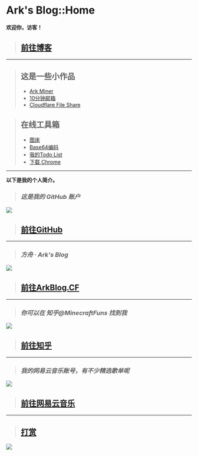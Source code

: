# Ark's Blog::Home

**欢迎你，访客！**

> ## [前往博客](/blog/?src=www.arkf.xyz)
-----------------------------

> ## 这是一些小作品
> * [Ark Miner](/link/KqhP.html?src=www.arkf.xyz)
> * [10分钟邮箱](/link/W4nz.html?src=www.arkf.xyz)
> * [Cloudflare File Share](/link/SHrL.html?src=www.arkf.xyz)

<script async src="//pagead2.googlesyndication.com/pagead/js/adsbygoogle.js"></script>
<!-- Q711scUVrV4DkyFQ -->
<ins class="adsbygoogle"
     style="display:block"
     data-ad-client="ca-pub-4161171709893056"
     data-ad-slot="1810542752"
     data-ad-format="auto"
     data-full-width-responsive="true"></ins>
<script>
(adsbygoogle = window.adsbygoogle || []).push({});
</script>

> ## 在线工具箱
> * [图床](/epic/?src=www.arkf.xyz)
> * [Base64编码](/base64/?src=www.arkf.xyz)
> * [我的Todo List](/blog/todo/?src=www.arkf.xyz)
> * [下载 Chrome](/chrome-download/?src=www.arkf.xyz)

-----------------------------

**以下是我的个人简介。**

> ### *这是我的 GitHub 账户*
[![](https://cdn.jsdelivr.net/gh/lkpo0v/d1n3/ww2.sinaimg.cn/large/005BYqpgly1g01dh1xi0cj30vp0kzjzm.jpg)](/link/wlqe.html?src=www.arkf.xyz)

> ## [前往GitHub](/link/wlqe.html?src=www.arkf.xyz&token=RDf5UV2Y2FsFrizY)
-----------------------------

> ### *方舟 · Ark's Blog*
[![](https://cdn.jsdelivr.net/gh/lkpo0v/d1n3/ww2.sinaimg.cn/large/005BYqpgly1g01dhwhi0rj31c00ltx2w.jpg)](/link/yXxR.html?src=www.arkf.xyz)

> ## [前往ArkBlog.CF](/link/yXxR.html?src=www.arkf.xyz&token=RDf5UV2Y2FsFrizY)
-----------------------------

<script async src="//pagead2.googlesyndication.com/pagead/js/adsbygoogle.js"></script>
<!-- il7YNvMMUbbbz7q8 -->
<ins class="adsbygoogle"
     style="display:block"
     data-ad-client="ca-pub-4161171709893056"
     data-ad-slot="9948532008"
     data-ad-format="auto"
     data-full-width-responsive="true"></ins>
<script>
(adsbygoogle = window.adsbygoogle || []).push({});
</script>

> ### *你可以在 知乎@MinecraftFuns 找到我*
[![](https://cdn.jsdelivr.net/gh/lkpo0v/d1n3/ww2.sinaimg.cn/large/005BYqpgly1g01didpnl0j30vv0lo7gk.jpg)](/link/zU9A.html?src=www.arkf.xyz)

> ## [前往知乎](/link/zU9A.html?src=www.arkf.xyz&token=RDf5UV2Y2FsFrizY)
-----------------------------

> ### *我的网易云音乐账号，有不少精选歌单呢*
[![](https://cdn.jsdelivr.net/gh/lkpo0v/d1n3/ww2.sinaimg.cn/large/005BYqpgly1g01diuv3jcj30rw0kadk3.jpg)](/link/aXJZ.html?src=www.arkf.xyz)

> ## [前往网易云音乐](/link/aXJZ.html?src=www.arkf.xyz)
-----------------------------

> ## [打赏](/donations?src=www.arkf.xyz&token=RDf5UV2Y2FsFrizY)

<script async src="//pagead2.googlesyndication.com/pagead/js/adsbygoogle.js"></script>
<!-- Q711scUVrV4DkyFQ -->
<ins class="adsbygoogle"
     style="display:block"
     data-ad-client="ca-pub-4161171709893056"
     data-ad-slot="1810542752"
     data-ad-format="auto"
     data-full-width-responsive="true"></ins>
<script>
(adsbygoogle = window.adsbygoogle || []).push({});
</script>

![](https://cdn.jsdelivr.net/gh/lkpo0v/d1n3/ww2.sinaimg.cn/large/005BYqpgly1g01dwo3j72j308c01o080.jpg)

<!-- Global site tag (gtag.js) - Google Analytics -->
<script async src="https://www.googletagmanager.com/gtag/js?id=UA-116309064-2"></script>
<script>
  window.dataLayer = window.dataLayer || [];
  function gtag(){dataLayer.push(arguments);}
  gtag('js', new Date());
  gtag('config', 'UA-116309064-2');
</script>

<!-- Google AdSense -->
<script async src="//pagead2.googlesyndication.com/pagead/js/adsbygoogle.js"></script>
<script>
     (adsbygoogle = window.adsbygoogle || []).push({
          google_ad_client: "ca-pub-4161171709893056",
          enable_page_level_ads: true
     });
</script>

